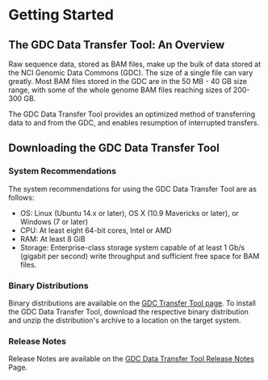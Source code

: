 # Getting Started

## The GDC Data Transfer Tool: An Overview

Raw sequence data, stored as BAM files, make up the bulk of data stored at the NCI Genomic Data Commons (GDC). The size of a single file can vary greatly. Most BAM files stored in the GDC are in the 50 MB - 40 GB size range, with some of the whole genome BAM files reaching sizes of 200-300 GB.

The GDC Data Transfer Tool provides an optimized method of transferring data to and from the GDC, and enables resumption of interrupted transfers.

## Downloading the GDC Data Transfer Tool

### System Recommendations

The system recommendations for using the GDC Data Transfer Tool&nbsp;are as follows:

* OS: Linux (Ubuntu 14.x or later), OS X (10.9 Mavericks or later), or Windows (7 or later)
* CPU: At least eight 64-bit cores, Intel or AMD
* RAM: At least 8 GiB
* Storage: Enterprise-class storage system capable of at least 1 Gb/s (gigabit per second) write throughput and sufficient free space for BAM files.

### Binary Distributions

Binary distributions are available on the [GDC Transfer Tool page](https://gdc.cancer.gov/access-data/gdc-data-transfer-tool). To install the GDC Data Transfer Tool, download the respective binary distribution and unzip the distribution&#39;s archive to a location on the target system.

### Release Notes

Release Notes are available on the [GDC Data Transfer Tool Release Notes](https://gdc-docs.nci.nih.gov/Data_Transfer_Tool/Release_Notes/DTT_Release_Notes) Page.
